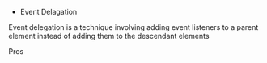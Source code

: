 * Event Delagation

Event delegation is a technique involving adding event listeners to a parent element instead of adding them to the descendant elements

Pros